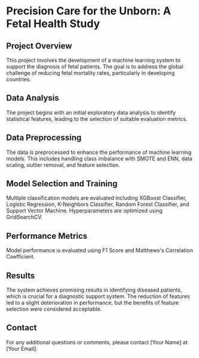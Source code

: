 # Precision Care for the Unborn: A Fetal Health Study

## Project Overview
This project involves the development of a machine learning system to support the diagnosis of fetal patients. The goal is to address the global challenge of reducing fetal mortality rates, particularly in developing countries.

## Data Analysis
The project begins with an initial exploratory data analysis to identify statistical features, leading to the selection of suitable evaluation metrics.

## Data Preprocessing
The data is preprocessed to enhance the performance of machine learning models. This includes handling class imbalance with SMOTE and ENN, data scaling, outlier removal, and feature selection.

## Model Selection and Training
Multiple classification models are evaluated including XGBoost Classifier, Logistic Regression, K-Neighbors Classifier, Random Forest Classifier, and Support Vector Machine. Hyperparameters are optimized using GridSearchCV.

## Performance Metrics
Model performance is evaluated using F1 Score and Matthews's Correlation Coefficient.

## Results
The system achieves promising results in identifying diseased patients, which is crucial for a diagnostic support system. The reduction of features led to a slight deterioration in performance, but the benefits of feature selection were considered acceptable.

## Contact
For any additional questions or comments, please contact [Your Name] at [Your Email].
